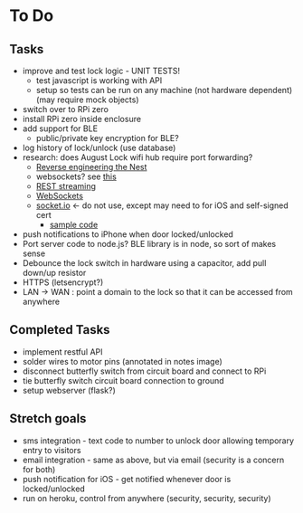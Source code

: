 # To Do

## Tasks
* improve and test lock logic - UNIT TESTS!
    * test javascript is working with API
    * setup so tests can be run on any machine (not hardware dependent) (may require mock objects)
* switch over to RPi zero
* install RPi zero inside enclosure
* add support for BLE
    * public/private key encryption for BLE?
* log history of lock/unlock (use database)
* research: does August Lock wifi hub require port forwarding?
  * [Reverse engineering the Nest](http://experimental-platform.tumblr.com/post/137835649425/reverse-engineering-google-nest-devices)
  * websockets? see [this](https://www.raspberrypi.org/forums/viewtopic.php?t=115936)
  * [REST streaming](https://developers.nest.com/documentation/cloud/rest-streaming-guide)
  * [WebSockets](https://www.pubnub.com/blog/2015-01-05-websockets-vs-rest-api-understanding-the-difference/)
  * [socket.io](https://socket.io/) <- do not use, except may need to for iOS and self-signed cert
    * [sample code](https://github.com/socketio/socket.io/tree/master/examples/chat)
* push notifications to iPhone when door locked/unlocked
* Port server code to node.js? BLE library is in node, so sort of makes sense
* Debounce the lock switch in hardware using a capacitor, add pull down/up resistor
* HTTPS (letsencrypt?)
* LAN -> WAN : point a domain to the lock so that it can be accessed from anywhere

## Completed Tasks
* implement restful API
* solder wires to motor pins (annotated in notes image)
* disconnect butterfly switch from circuit board and connect to RPi
* tie butterfly switch circuit board connection to ground
* setup webserver (flask?)

## Stretch goals
* sms integration - text code to number to unlock door allowing temporary entry to visitors
* email integration - same as above, but via email (security is a concern for both)
* push notification for iOS - get notified whenever door is locked/unlocked
* run on heroku, control from anywhere (security, security, security)

